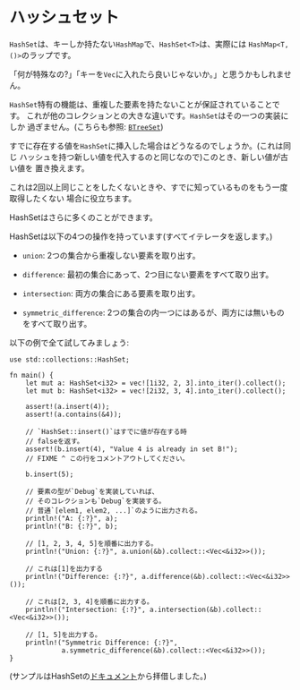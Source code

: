 # ハッシュセット

`HashSet`は、キーしか持たない`HashMap`で、`HashSet<T>`は、実際には
`HashMap<T, ()>`のラップです。

「何が特殊なの?」「キーを`Vec`に入れたら良いじゃないか。」と思うかもしれません。

`HashSet`特有の機能は、重複した要素を持たないことが保証されていることです。
これが他のコレクションとの大きな違いです。`HashSet`はその一つの実装にしか
過ぎません。(こちらも参照: [`BTreeSet`][treeset])

すでに存在する値を`HashSet`に挿入した場合はどうなるのでしょうか。(これは同じ
ハッシュを持つ新しい値を代入するのと同じなので)このとき、新しい値が古い値を
置き換えます。

これは2回以上同じことをしたくないときや、すでに知っているものをもう一度取得したくない
場合に役立ちます。

HashSetはさらに多くのことができます。

HashSetは以下の4つの操作を持っています(すべてイテレータを返します。)

* `union`: 2つの集合から重複しない要素を取り出す。

* `difference`: 最初の集合にあって、2つ目にない要素をすべて取り出す。

* `intersection`: 両方の集合にある要素を取り出す。

* `symmetric_difference`: 
2つの集合の内一つにはあるが、両方には無いものをすべて取り出す。

以下の例で全て試してみましょう:

```rust,editable,ignore,mdbook-runnable
use std::collections::HashSet;

fn main() {
    let mut a: HashSet<i32> = vec![1i32, 2, 3].into_iter().collect();
    let mut b: HashSet<i32> = vec![2i32, 3, 4].into_iter().collect();

    assert!(a.insert(4));
    assert!(a.contains(&4));

    // `HashSet::insert()`はすでに値が存在する時
    // falseを返す。
    assert!(b.insert(4), "Value 4 is already in set B!");
    // FIXME ^ この行をコメントアウトしてください。

    b.insert(5);

    // 要素の型が`Debug`を実装していれば、
    // そのコレクションも`Debug`を実装する。
    // 普通`[elem1, elem2, ...]`のように出力される。
    println!("A: {:?}", a);
    println!("B: {:?}", b);

    // [1, 2, 3, 4, 5]を順番に出力する。
    println!("Union: {:?}", a.union(&b).collect::<Vec<&i32>>());

    // これは[1]を出力する
    println!("Difference: {:?}", a.difference(&b).collect::<Vec<&i32>>());

    // これは[2, 3, 4]を順番に出力する。
    println!("Intersection: {:?}", a.intersection(&b).collect::<Vec<&i32>>());

    // [1, 5]を出力する。
    println!("Symmetric Difference: {:?}",
             a.symmetric_difference(&b).collect::<Vec<&i32>>());
}
```

(サンプルはHashSetの[ドキュメント][hash-set]から拝借しました。)

[treeset]: https://doc.rust-lang.org/std/collections/struct.BTreeSet.html
[hash-set]: https://doc.rust-lang.org/std/collections/struct.HashSet.html#method.difference
